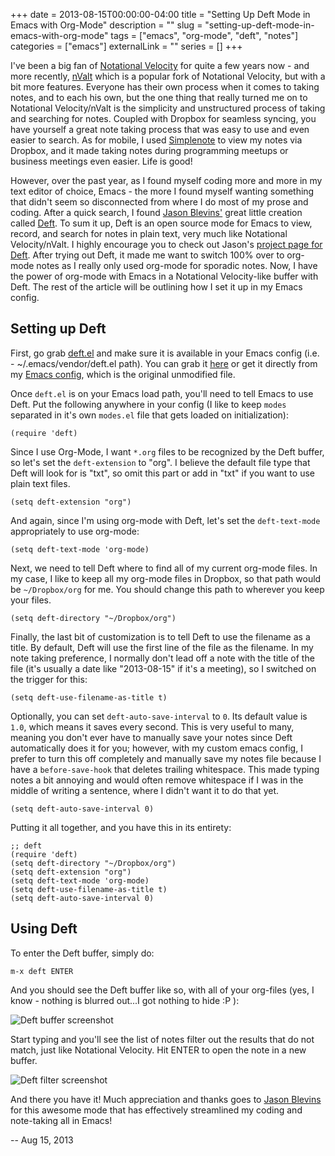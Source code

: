 +++
date = 2013-08-15T00:00:00-04:00
title = "Setting Up Deft Mode in Emacs with Org-Mode"
description = ""
slug = "setting-up-deft-mode-in-emacs-with-org-mode"
tags = ["emacs", "org-mode", "deft", "notes"]
categories = ["emacs"]
externalLink = ""
series = []
+++

I've been a big fan of [Notational Velocity](http://notational.net/) for
quite a few years now - and more recently,
[nValt](http://brettterpstra.com/projects/nvalt/) which is a popular
fork of Notational Velocity, but with a bit more features. Everyone has
their own process when it comes to taking notes, and to each his own,
but the one thing that really turned me on to Notational Velocity/nValt
is the simplicity and unstructured process of taking and searching for
notes. Coupled with Dropbox for seamless syncing, you have yourself a
great note taking process that was easy to use and even easier to
search. As for mobile, I used [Simplenote](http://simplenote.com/) to
view my notes via Dropbox, and it made taking notes during programming
meetups or business meetings even easier. Life is good!

However, over the past year, as I found myself coding more and more in
my text editor of choice, Emacs - the more I found myself wanting
something that didn't seem so disconnected from where I do most of my
prose and coding. After a quick search, I found [Jason
Blevins'](http://jblevins.org/) great little creation called
[Deft](http://jblevins.org/projects/deft/). To sum it up, Deft is an
open source mode for Emacs to view, record, and search for notes in
plain text, very much like Notational Velocity/nValt. I highly
encourage you to check out Jason's [project page for
Deft](http://jblevins.org/projects/deft/). After trying out Deft, it
made me want to switch 100% over to org-mode notes as I really only
used org-mode for sporadic notes. Now, I have the power of org-mode
with Emacs in a Notational Velocity-like buffer with Deft. The rest of
the article will be outlining how I set it up in my Emacs config.

Setting up Deft
---------------

First, go grab [deft.el](http://jblevins.org/projects/deft/deft.el) and
make sure it is available in your Emacs config (i.e. -
\~/.emacs/vendor/deft.el path). You can grab it
[here](http://jblevins.org/projects/deft/deft.el) or get it directly
from my [Emacs config](https://github.com/jonathanchu/emacs/blob/master/vendor/deft.el),
which is the original unmodified file.

Once `deft.el` is on your Emacs load path, you'll need to tell Emacs to
use Deft. Put the following anywhere in your config (I like to keep
`modes` separated in it's own `modes.el` file that gets loaded on
initialization):

    (require 'deft)

Since I use Org-Mode, I want `*.org` files to be recognized by the Deft
buffer, so let's set the `deft-extension` to "org". I believe the
default file type that Deft will look for is "txt", so omit this part or
add in "txt" if you want to use plain text files.

    (setq deft-extension "org")

And again, since I'm using org-mode with Deft, let's set the
`deft-text-mode` appropriately to use org-mode:

    (setq deft-text-mode 'org-mode)

Next, we need to tell Deft where to find all of my current org-mode
files. In my case, I like to keep all my org-mode files in Dropbox, so
that path would be `~/Dropbox/org` for me. You should change this path
to wherever you keep your files.

    (setq deft-directory "~/Dropbox/org")

Finally, the last bit of customization is to tell Deft to use the
filename as a title. By default, Deft will use the first line of the
file as the filename. In my note taking preference, I normally don't
lead off a note with the title of the file (it's usually a date like
"2013-08-15" if it's a meeting), so I switched on the trigger for this:

    (setq deft-use-filename-as-title t)

Optionally, you can set `deft-auto-save-interval` to `0`. Its
default value is `1.0`, which means it saves every second. This is
very useful to many, meaning you don't ever have to manually save your
notes since Deft automatically does it for you; however, with my
custom emacs config, I prefer to turn this off completely and manually
save my notes file because I have a `before-save-hook` that deletes
trailing whitespace. This made typing notes a bit annoying and would
often remove whitespace if I was in the middle of writing a sentence,
where I didn't want it to do that yet.

    (setq deft-auto-save-interval 0)

Putting it all together, and you have this in its entirety:

    ;; deft
    (require 'deft)
    (setq deft-directory "~/Dropbox/org")
    (setq deft-extension "org")
    (setq deft-text-mode 'org-mode)
    (setq deft-use-filename-as-title t)
    (setq deft-auto-save-interval 0)

Using Deft
----------

To enter the Deft buffer, simply do:

    m-x deft ENTER

And you should see the Deft buffer like so, with all of your org-files
(yes, I know - nothing is blurred out...I got nothing to hide :P ):

![Deft buffer screenshot](http://cl.ly/image/3r06392e2r3B/Screen%20Shot%202013-08-15%20at%202.42.37%20AM.png)

Start typing and you'll see the list of notes filter out the results
that do not match, just like Notational Velocity. Hit ENTER to open the
note in a new buffer.

![Deft filter screenshot](http://cl.ly/image/1n1S41400T16/Screen%20Shot%202013-08-15%20at%202.43.03%20AM.png)

And there you have it! Much appreciation and thanks goes to [Jason
Blevins](http://jblevins.org/) for this awesome mode that has
effectively streamlined my coding and note-taking all in Emacs!

-- Aug 15, 2013
